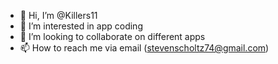 - 👋 Hi, I’m @Killers11
- 👀 I’m interested in app coding
- 💞️ I’m looking to collaborate on different apps
- 📫 How to reach me via email (stevenscholtz74@gmail.com)

<!---
Killers11/Killers11 is a ✨ special ✨ repository because its `README.md` (this file) appears on your GitHub profile.
You can click the Preview link to take a look at your changes.
--->
